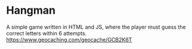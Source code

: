# Hangman
A simple game written in HTML and JS, where the player must guess the correct letters within 6 attempts.  
https://www.geocaching.com/geocache/GCB2K6T
